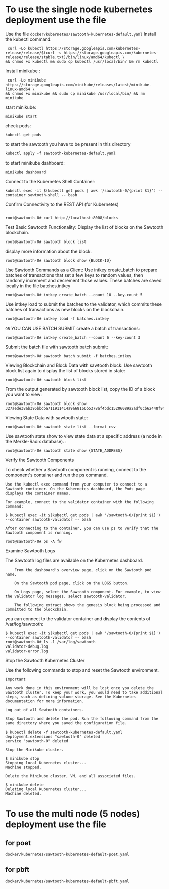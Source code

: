 # To use the single node kubernetes deployment use the file
Use the file ```docker/kubernetes/sawtooth-kubernetes-default.yaml```
Install the kubectl command:
```
 curl -Lo kubectl https://storage.googleapis.com/kubernetes-release/release/$(curl -s https://storage.googleapis.com/kubernetes-release/release/stable.txt)/bin/linux/amd64/kubectl \
&& chmod +x kubectl && sudo cp kubectl /usr/local/bin/ && rm kubectl
```

Install minikube :
```
 curl -Lo minikube https://storage.googleapis.com/minikube/releases/latest/minikube-linux-amd64 \
&& chmod +x minikube && sudo cp minikube /usr/local/bin/ && rm minikube
```
start minikube:
```
minikube start
```
check pods:
```
kubectl get pods
```
to start the sawtooth you have to be present in this directory
```
kubectl apply -f sawtooth-kubernetes-default.yaml
```
to start minikube dsahboard:
```
minikube dashboard
```
Connect to the Kubernetes Shell Container:
```
kubectl exec -it $(kubectl get pods | awk '/sawtooth-0/{print $1}') --container sawtooth-shell -- bash
```
Confirm Connectivity to the REST API (for Kubernetes)
```

root@sawtooth-0# curl http://localhost:8008/blocks
```
Test Basic Sawtooth Functionality:
Display the list of blocks on the Sawtooth blockchain.
```
root@sawtooth-0# sawtooth block list
```
display more information about the block.
```
root@sawtooth-0# sawtooth block show {BLOCK-ID}
```
Use Sawtooth Commands as a Client:
Use intkey create_batch to prepare batches of transactions that set a few keys to random values, then randomly increment and decrement those values. These batches are saved locally in the file batches.intkey
```
root@sawtooth-0# intkey create_batch --count 10 --key-count 5
```
Use intkey load to submit the batches to the validator, which commits these batches of transactions as new blocks on the blockchain.
```
root@sawtooth-0# intkey load -f batches.intkey
```
```OR``` YOU CAN USE BATCH SUBMIT
create a batch of transactions:
```
root@sawtooth-0# intkey create_batch --count 6 --key-count 3
```
Submit the batch file with sawtooth batch submit:
```
root@sawtooth-0# sawtooth batch submit -f batches.intkey
```
Viewing Blockchain and Block Data with sawtooth block:
Use sawtooth block list again to display the list of blocks stored in state:
```
root@sawtooth-0# sawtooth block list
```
From the output generated by sawtooth block list, copy the ID of a block you want to view:
```
root@sawtooth-0# sawtooth block show 327aede38ab395bbdba711911414a9a68166b5378af4bdc15206089a2adf0cb62448f9fc4d749f0c8677849f7fe19c734f05f86687201666e8899437f903102d
```
Viewing State Data with sawtooth state:
```
root@sawtooth-0# sawtooth state list --format csv
```
Use sawtooth state show to view state data at a specific address (a node in the Merkle-Radix database). :
```
root@sawtooth-0# sawtooth state show {STATE_ADDRESS}
```
 Verify the Sawtooth Components

To check whether a Sawtooth component is running, connect to the component's container and run the ps command.

    Use the kubectl exec command from your computer to connect to a Sawtooth container. On the Kubernetes dashboard, the Pods page displays the container names.

    For example, connect to the validator container with the following command:

    $ kubectl exec -it $(kubectl get pods | awk '/sawtooth-0/{print $1}') --container sawtooth-validator -- bash

    After connecting to the container, you can use ps to verify that the Sawtooth component is running.

    root@sawtooth-0# ps -A fw
Examine Sawtooth Logs

The Sawtooth log files are available on the Kubernetes dashboard.

        From the dashboard's overview page, click on the Sawtooth pod name.

        On the Sawtooth pod page, click on the LOGS button.

        On Logs page, select the Sawtooth component. For example, to view the validator log messages, select sawtooth-validator.

        The following extract shows the genesis block being processed and committed to the blockchain.

you can connect to the validator container and display the contents of /var/log/sawtooth:
```
$ kubectl exec -it $(kubectl get pods | awk '/sawtooth-0/{print $1}') --container sawtooth-validator -- bash
root@sawtooth-0# ls -1 /var/log/sawtooth
validator-debug.log
validator-error.log

 ```
 Stop the Sawtooth Kubernetes Cluster

Use the following commands to stop and reset the Sawtooth environment.

    Important

    Any work done in this environment will be lost once you delete the Sawtooth cluster. To keep your work, you would need to take additional steps, such as defining volume storage. See the Kubernetes documentation for more information.

    Log out of all Sawtooth containers.

    Stop Sawtooth and delete the pod. Run the following command from the same directory where you saved the configuration file.

    $ kubectl delete -f sawtooth-kubernetes-default.yaml
    deployment.extensions "sawtooth-0" deleted
    service "sawtooth-0" deleted

    Stop the Minikube cluster.

    $ minikube stop
    Stopping local Kubernetes cluster...
    Machine stopped.

    Delete the Minikube cluster, VM, and all associated files.

    $ minikube delete
    Deleting local Kubernetes cluster...
    Machine deleted.




# To use the multi node (5 nodes) deployment use the file
## for poet
```
docker/kubernetes/sawtooth-kubernetes-default-poet.yaml
```
## for pbft
```
docker/kubernetes/sawtooth-kubernetes-default-pbft.yaml
```
